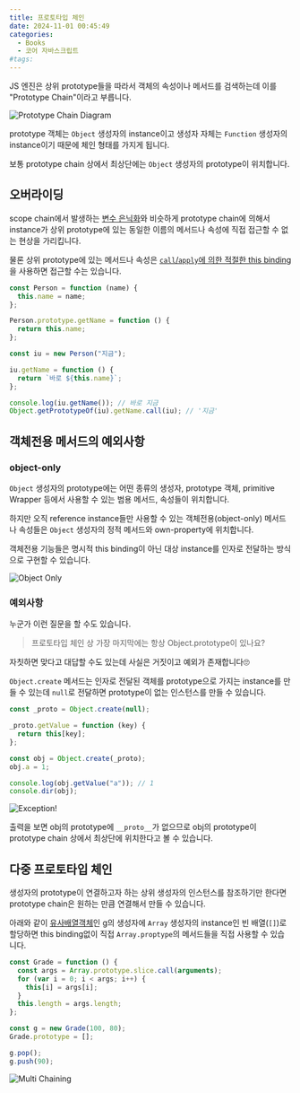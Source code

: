 ```yaml
---
title: 프로토타입 체인
date: 2024-11-01 00:45:49
categories:
  - Books
  - 코어 자바스크립트
#tags:
---
```

JS 엔진은 상위 prototype들을 따라서 객체의 속성이나 메서드를 검색하는데 이를 "Prototype Chain"이라고 부릅니다.

![Prototype Chain Diagram](/images/prototype_chain_diagram.png)

prototype 객체는 `Object` 생성자의 instance이고 생성자 자체는 `Function` 생성자의 instance이기 때문에 체인 형태를 가지게 됩니다.

보통 prototype chain 상에서 최상단에는 `Object` 생성자의 prototype이 위치합니다.

## 오버라이딩

scope chain에서 발생하는 [변수 은닉화](../../execution-context/lexical-environment)와 비슷하게 prototype chain에 의해서 instance가 상위 prototype에 있는 동일한 이름의 메서드나 속성에 직접 접근할 수 없는 현상을 가리킵니다.

물론 상위 prototype에 있는 메서드나 속성은 [`call`/`apply`에 의한 적절한 this binding](../../this/this-binding)을 사용하면 접근할 수는 있습니다.

```js
const Person = function (name) {
  this.name = name;
};

Person.prototype.getName = function () {
  return this.name;
};
```

```js
const iu = new Person("지금");

iu.getName = function () {
  return `바로 ${this.name}`;
};

console.log(iu.getName()); // 바로 지금
Object.getPrototypeOf(iu).getName.call(iu); // '지금'
```

## 객체전용 메서드의 예외사항

### object-only

`Object` 생성자의 prototype에는 어떤 종류의 생성자, prototype 객체, primitive Wrapper 등에서 사용할 수 있는 범용 메서드, 속성들이 위치합니다.

하지만 오직 reference instance들만 사용할 수 있는 객체전용(object-only) 메서드나 속성들은 `Object` 생성자의 정적 메서드와 own-property에 위치합니다.

객체전용 기능들은 명시적 this binding이 아닌 대상 instance를 인자로 전달하는 방식으로 구현할 수 있습니다.

![Object Only](/images/object_only.png)

### 예외사항

누군가 이런 질문을 할 수도 있습니다.

> 프로토타입 체인 상 가장 마지막에는 항상 Object.prototype이 있나요?

자칫하면 맞다고 대답할 수도 있는데 사실은 거짓이고 예외가 존재합니다🙄

`Object.create` 메서드는 인자로 전달된 객체를 prototype으로 가지는 instance를 만들 수 있는데 `null`로 전달하면 prototype이 없는 인스턴스를 만들 수 있습니다.

```js
const _proto = Object.create(null);

_proto.getValue = function (key) {
  return this[key];
};

const obj = Object.create(_proto);
obj.a = 1;

console.log(obj.getValue("a")); // 1
console.dir(obj);
```

![Exception!](/images/exception.png)

출력을 보면 obj의 prototype에 `__proto__`가 없으므로 obj의 prototype이 prototype chain 상에서 최상단에 위치한다고 볼 수 있습니다.

## 다중 프로토타입 체인

생성자의 prototype이 연결하고자 하는 상위 생성자의 인스턴스를 참조하기만 한다면 prototype chain은 원하는 만큼 연결해서 만들 수 있습니다.

아래와 같이 [유사배열객체](../../this/explicit-binding)인 g의 생성자에 `Array` 생성자의 instance인 빈 배열(`[]`)로 할당하면 this binding없이 직접 `Array.proptype`의 메서드들을 직접 사용할 수 있습니다.

```js
const Grade = function () {
  const args = Array.prototype.slice.call(arguments);
  for (var i = 0; i < args; i++) {
    this[i] = args[i];
  }
  this.length = args.length;
};

const g = new Grade(100, 80);
Grade.prototype = [];

g.pop();
g.push(90);
```

![Multi Chaining](/images/multi_chaining.jpeg)
